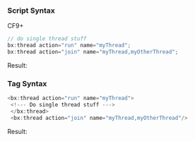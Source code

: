 ### Script Syntax

CF9+


```java
// do single thread stuff
bx:thread action="run" name="myThread";
bx:thread action="join" name="myThread,myOtherThread";

```

Result: 

### Tag Syntax




```java
<bx:thread action="run" name="myThread">
 <!--- Do single thread stuff ---> 
 </bx:thread> 
 <bx:thread action="join" name="myThread,myOtherThread"/>
```

Result: 

